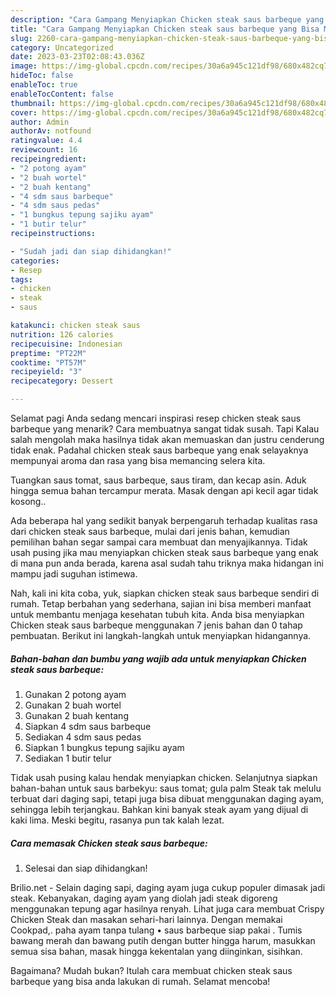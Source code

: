 ```yaml
---
description: "Cara Gampang Menyiapkan Chicken steak saus barbeque yang Bisa Manjain Lidah, Buat Buka Puasa Bisa Manjain Lidah"
title: "Cara Gampang Menyiapkan Chicken steak saus barbeque yang Bisa Manjain Lidah, Buat Buka Puasa Bisa Manjain Lidah"
slug: 2260-cara-gampang-menyiapkan-chicken-steak-saus-barbeque-yang-bisa-manjain-lidah-buat-buka-puasa-bisa-manjain-lidah
category: Uncategorized
date: 2023-03-23T02:08:43.036Z
image: https://img-global.cpcdn.com/recipes/30a6a945c121df98/680x482cq70/chicken-steak-saus-barbeque-foto-resep-utama.jpg
hideToc: false
enableToc: true
enableTocContent: false
thumbnail: https://img-global.cpcdn.com/recipes/30a6a945c121df98/680x482cq70/chicken-steak-saus-barbeque-foto-resep-utama.jpg
cover: https://img-global.cpcdn.com/recipes/30a6a945c121df98/680x482cq70/chicken-steak-saus-barbeque-foto-resep-utama.jpg
author: Admin
authorAv: notfound
ratingvalue: 4.4
reviewcount: 16
recipeingredient:
- "2 potong ayam"
- "2 buah wortel"
- "2 buah kentang"
- "4 sdm saus barbeque"
- "4 sdm saus pedas"
- "1 bungkus tepung sajiku ayam"
- "1 butir telur"
recipeinstructions:

- "Sudah jadi dan siap dihidangkan!"
categories:
- Resep
tags:
- chicken
- steak
- saus

katakunci: chicken steak saus 
nutrition: 126 calories
recipecuisine: Indonesian
preptime: "PT22M"
cooktime: "PT57M"
recipeyield: "3"
recipecategory: Dessert

---
```



Selamat pagi Anda sedang mencari inspirasi resep chicken steak saus barbeque yang menarik? Cara membuatnya sangat tidak susah. Tapi Kalau salah mengolah maka hasilnya tidak akan memuaskan dan justru cenderung tidak enak. Padahal chicken steak saus barbeque yang enak selayaknya mempunyai aroma dan rasa yang bisa memancing selera kita.


Tuangkan saus tomat, saus barbeque, saus tiram, dan kecap asin. Aduk hingga semua bahan tercampur merata. Masak dengan api kecil agar tidak kosong..

Ada beberapa hal yang sedikit banyak berpengaruh terhadap kualitas rasa dari chicken steak saus barbeque, mulai dari jenis bahan, kemudian pemilihan bahan segar sampai cara membuat dan menyajikannya. Tidak usah pusing jika mau menyiapkan chicken steak saus barbeque yang enak di mana pun anda berada, karena asal sudah tahu triknya maka hidangan ini mampu jadi suguhan istimewa.


Nah, kali ini kita coba, yuk, siapkan chicken steak saus barbeque sendiri di rumah. Tetap berbahan yang sederhana, sajian ini bisa memberi manfaat untuk membantu menjaga kesehatan tubuh kita. Anda bisa menyiapkan Chicken steak saus barbeque menggunakan 7 jenis bahan dan 0 tahap pembuatan. Berikut ini langkah-langkah untuk menyiapkan hidangannya.

<!--inarticleads1-->

##### Bahan-bahan dan bumbu yang wajib ada untuk menyiapkan Chicken steak saus barbeque:

1. Gunakan 2 potong ayam
1. Gunakan 2 buah wortel
1. Gunakan 2 buah kentang
1. Siapkan 4 sdm saus barbeque
1. Sediakan 4 sdm saus pedas
1. Siapkan 1 bungkus tepung sajiku ayam
1. Sediakan 1 butir telur


Tidak usah pusing kalau hendak menyiapkan chicken. Selanjutnya siapkan bahan-bahan untuk saus barbekyu: saus tomat; gula palm Steak tak melulu terbuat dari daging sapi, tetapi juga bisa dibuat menggunakan daging ayam, sehingga lebih terjangkau. Bahkan kini banyak steak ayam yang dijual di kaki lima. Meski begitu, rasanya pun tak kalah lezat. 

<!--inarticleads2-->

##### Cara memasak Chicken steak saus barbeque:


1. Selesai dan siap dihidangkan!

Brilio.net - Selain daging sapi, daging ayam juga cukup populer dimasak jadi steak. Kebanyakan, daging ayam yang diolah jadi steak digoreng menggunakan tepung agar hasilnya renyah. Lihat juga cara membuat Crispy Chicken Steak dan masakan sehari-hari lainnya. Dengan memakai Cookpad,. paha ayam tanpa tulang • saus barbeque siap pakai . Tumis bawang merah dan bawang putih dengan butter hingga harum, masukkan semua sisa bahan, masak hingga kekentalan yang diinginkan, sisihkan. 

Bagaimana? Mudah bukan? Itulah cara membuat chicken steak saus barbeque yang bisa anda lakukan di rumah. Selamat mencoba!
